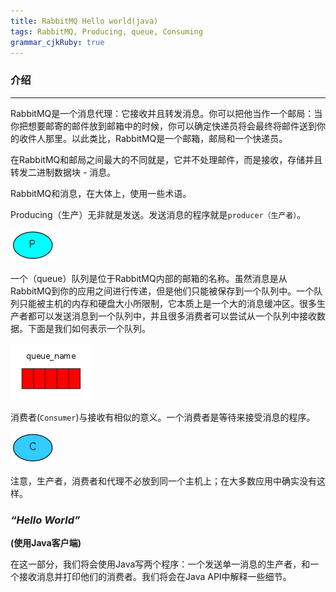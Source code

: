 ```yaml
---
title: RabbitMQ Hello world(java)
tags: RabbitMQ, Producing, queue, Consuming
grammar_cjkRuby: true
---
```


### 介绍

<hr />

RabbitMQ是一个消息代理：它接收并且转发消息。你可以把他当作一个邮局：当你把想要邮寄的邮件放到邮箱中的时候，你可以确定快递员将会最终将邮件送到你的收件人那里。以此类比，RabbitMQ是一个邮箱，邮局和一个快递员。

在RabbitMQ和邮局之间最大的不同就是，它并不处理邮件，而是接收，存储并且转发二进制数据块 - 消息。

RabbitMQ和消息，在大体上，使用一些术语。

Producing（生产）无非就是发送。发送消息的程序就是`producer（生产者）`。

![Producer][1]

一个（queue）队列是位于RabbitMQ内部的邮箱的名称。虽然消息是从RabbitMQ到你的应用之间进行传递，但是他们只能被保存到一个队列中。一个队列只能被主机的内存和硬盘大小所限制，它本质上是一个大的消息缓冲区。很多生产者都可以发送消息到一个队列中，并且很多消费者可以尝试从一个队列中接收数据。下面是我们如何表示一个队列。


![Queue][2]

消费者(`Consumer`)与接收有相似的意义。一个消费者是等待来接受消息的程序。

![Consumer][3]

注意，生产者，消费者和代理不必放到同一个主机上；在大多数应用中确实没有这样。

### *“Hello World”*
**(使用Java客户端)**

在这一部分，我们将会使用Java写两个程序：一个发送单一消息的生产者，和一个接收消息并打印他们的消费者。我们将会在Java API中解释一些细节。


  [1]: https://raw.githubusercontent.com/hongbochen/mks/master/images/producer.png
  [2]: https://raw.githubusercontent.com/hongbochen/mks/master/images/queue.png
  [3]: https://raw.githubusercontent.com/hongbochen/mks/master/images/consumer.png